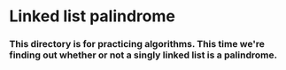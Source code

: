 # Linked list palindrome
### This directory is for practicing algorithms. This time we're finding out whether or not a singly linked list is a palindrome.
